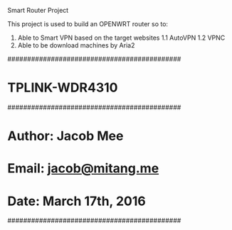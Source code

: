 Smart Router Project

This project is used to build an OPENWRT router so to:
1. Able to Smart VPN based on the target websites
	1.1 AutoVPN
	1.2 VPNC
2. Able to be download machines by Aria2

############################################
#	TPLINK-WDR4310
############################################
# Author:	Jacob Mee
# Email:	jacob@mitang.me
# Date:		March 17th, 2016
############################################
